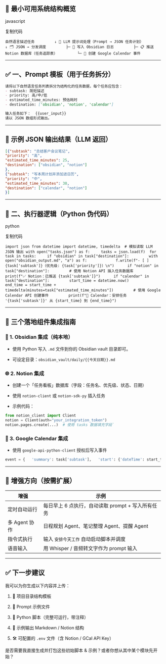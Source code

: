 ## 🔧 最小可用系统结构概览

javascript

复制代码

`自然语言描述任务         ↓ 🧠 LLM 提示词处理（Prompt → JSON 任务计划）         ↓ 🗂️ JSON → 分发调度         ├─ 📒 写入 Obsidian 日志         ├─ 📋 推送 Notion 数据库（任务追踪表）         └─ 📅 创建 Google Calendar 事件`

---

## ✅ 一、Prompt 模板（用于任务拆分）




```markdown
请将以下自然语言任务列表拆分为结构化的任务数据，每个任务应包含：
- subtask: 简短描述
- priority: 高/中/低
- estimated_time_minutes: 预估耗时
- destination: ['obsidian', 'notion', 'calendar'] 

输入任务如下：  {{user_input}}  
请以 JSON 数组形式输出。
```

---

## 🧾 示例 JSON 输出结果（LLM 返回）



```json
[{"subtask": "总结客户会议笔记",     
"priority": "高",     
"estimated_time_minutes": 25,     
"destination": ["obsidian", "notion"]   
},   
{"subtask": "写本周计划并添加进日历",     
"priority": "中",     
"estimated_time_minutes": 30,     
"destination": ["calendar", "notion"] 
}]
```

---

## 🧠 二、执行器逻辑（Python 伪代码）

python

复制代码

`import json from datetime import datetime, timedelta  # 模拟读取 LLM JSON 输出 with open("tasks.json") as f:     tasks = json.load(f)  for task in tasks:     if "obsidian" in task["destination"]:         with open("obsidian_output.md", "a") as f:             f.write(f"- [ ] {task['subtask']}（优先级: {task['priority']}）\n")      if "notion" in task["destination"]:         # 使用 Notion API 插入任务数据库         print(f"✅ Notion：已推送 {task['subtask']}")      if "calendar" in task["destination"]:         start_time = datetime.now()         end_time = start_time + timedelta(minutes=task["estimated_time_minutes"])         # 使用 Google Calendar API 创建事件         print(f"📅 Calendar：安排任务 '{task['subtask']}' 从 {start_time} 到 {end_time}")`

---

## 🧰 三个落地组件集成指南

### 🔌 1. Obsidian 集成（纯本地）

- 使用 Python 写入 `.md` 文件到你的 Obsidian vault 目录即可。
    
- 可设定目录：`obsidian_vault/daily/{{今天日期}}.md`
    

### 🌐 2. Notion 集成

- 创建一个「任务看板」数据库（字段：任务名、优先级、状态、日期）
    
- 使用 `notion-client` 或 `notion-sdk-py` 插入任务
    
- 示例代码：
    

```python
from notion_client import Client 
notion = Client(auth="your_integration_token") 
notion.pages.create(...)  # 使用 tasks 数据填充字段`
```
### 📅 3. Google Calendar 集成

- 使用 `google-api-python-client` 授权后写入事件
    



```python
event = {   'summary': task['subtask'],   'start': {'dateTime': start_time.isoformat(), 'timeZone': 'Asia/Shanghai'},   'end': {'dateTime': end_time.isoformat(), 'timeZone': 'Asia/Shanghai'} } calendar_service.events().insert(calendarId='primary', body=event).execute()
```
---

## 🚀 增强方向（按需扩展）

|增强|示例|
|---|---|
|定时自动运行|每日早上 6 点执行，自动读取 prompt + 写入所有任务|
|多 Agent 协作|日程规划 Agent、笔记整理 Agent、提醒 Agent|
|指令式执行|输入 `安排今天工作` 自动启动脚本并调度|
|语音输入|用 Whisper / 音频转文字作为 prompt 输入|

---

## ✅ 下一步建议

我可以为你生成以下内容并上传：

1. 📂 项目目录结构模板
    
2. 🧠 Prompt 示例文件
    
3. 🐍 Python 脚本（完整可运行，带注释）
    
4. 📑 示例输出 Markdown / Notion 结构
    
5. 🛠️ 可配置的 `.env` 文件（含 Notion / GCal API Key）
    

是否需要我直接生成并打包这些初始脚本 & 示例？或者你想从其中某个模块先开始？